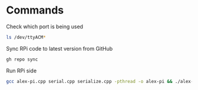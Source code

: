 # Commands

Check which port is being used

```sh
ls /dev/ttyACM*
```

Sync RPi code to latest version from GitHub

```sh
gh repo sync
```

Run RPi side

```sh
gcc alex-pi.cpp serial.cpp serialize.cpp -pthread -o alex-pi && ./alex-pi
```
